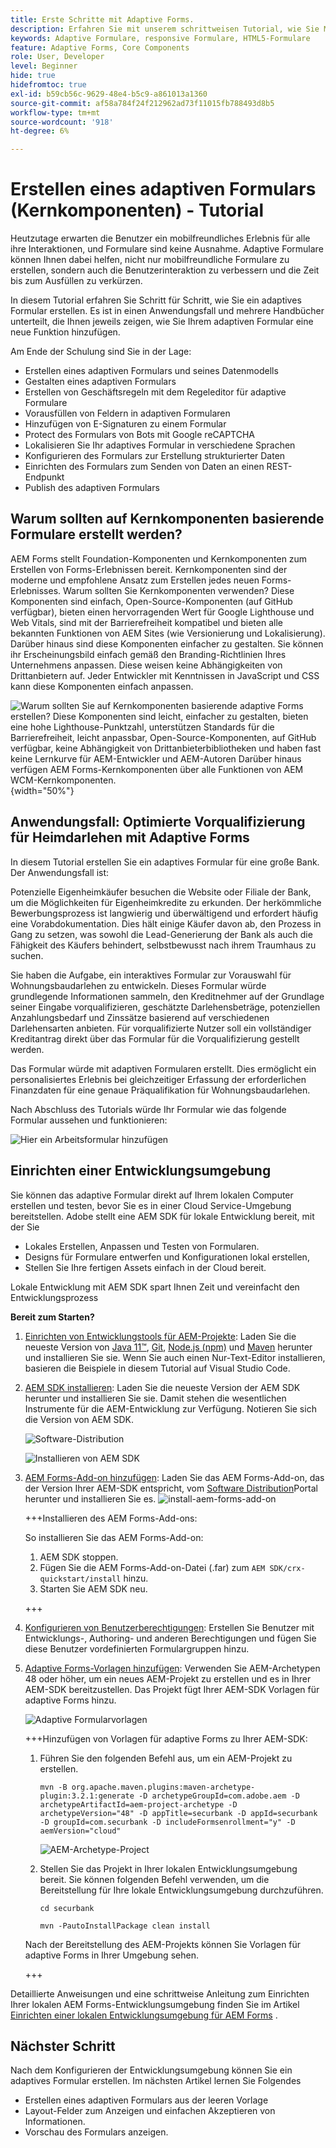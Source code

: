 ```yaml
---
title: Erste Schritte mit Adaptive Forms.
description: Erfahren Sie mit unserem schrittweisen Tutorial, wie Sie Mobile-responsive adaptive Formulare erstellen. Diese Formulare passen sich geräteübergreifend nahtlos an und sorgen so für ein reibungsloses Erlebnis.
keywords: Adaptive Formulare, responsive Formulare, HTML5-Formulare
feature: Adaptive Forms, Core Components
role: User, Developer
level: Beginner
hide: true
hidefromtoc: true
exl-id: b59cb56c-9629-48e4-b5c9-a861013a1360
source-git-commit: af58a784f24f212962ad73f11015fb788493d8b5
workflow-type: tm+mt
source-wordcount: '918'
ht-degree: 6%

---
```


# Erstellen eines adaptiven Formulars (Kernkomponenten) - Tutorial

Heutzutage erwarten die Benutzer ein mobilfreundliches Erlebnis für alle ihre Interaktionen, und Formulare sind keine Ausnahme. Adaptive Formulare können Ihnen dabei helfen, nicht nur mobilfreundliche Formulare zu erstellen, sondern auch die Benutzerinteraktion zu verbessern und die Zeit bis zum Ausfüllen zu verkürzen.

In diesem Tutorial erfahren Sie Schritt für Schritt, wie Sie ein adaptives Formular erstellen. Es ist in einen Anwendungsfall und mehrere Handbücher unterteilt, die Ihnen jeweils zeigen, wie Sie Ihrem adaptiven Formular eine neue Funktion hinzufügen.

Am Ende der Schulung sind Sie in der Lage:

* Erstellen eines adaptiven Formulars und seines Datenmodells
* Gestalten eines adaptiven Formulars
* Erstellen von Geschäftsregeln mit dem Regeleditor für adaptive Formulare
* Vorausfüllen von Feldern in adaptiven Formularen
* Hinzufügen von E-Signaturen zu einem Formular
* Protect des Formulars von Bots mit Google reCAPTCHA
* Lokalisieren Sie Ihr adaptives Formular in verschiedene Sprachen
* Konfigurieren des Formulars zur Erstellung strukturierter Daten
* Einrichten des Formulars zum Senden von Daten an einen REST-Endpunkt
* Publish des adaptiven Formulars


## Warum sollten auf Kernkomponenten basierende Formulare erstellt werden?

AEM Forms stellt Foundation-Komponenten und Kernkomponenten zum Erstellen von Forms-Erlebnissen bereit. Kernkomponenten sind der moderne und empfohlene Ansatz zum Erstellen jedes neuen Forms-Erlebnisses. Warum sollten Sie Kernkomponenten verwenden? Diese Komponenten sind einfach, Open-Source-Komponenten (auf GitHub verfügbar), bieten einen hervorragenden Wert für Google Lighthouse und Web Vitals, sind mit der Barrierefreiheit kompatibel und bieten alle bekannten Funktionen von AEM Sites (wie Versionierung und Lokalisierung). Darüber hinaus sind diese Komponenten einfacher zu gestalten. Sie können ihr Erscheinungsbild einfach gemäß den Branding-Richtlinien Ihres Unternehmens anpassen. Diese weisen keine Abhängigkeiten von Drittanbietern auf. Jeder Entwickler mit Kenntnissen in JavaScript und CSS kann diese Komponenten einfach anpassen.

![Warum sollten Sie auf Kernkomponenten basierende adaptive Forms erstellen? Diese Komponenten sind leicht, einfacher zu gestalten, bieten eine hohe Lighthouse-Punktzahl, unterstützen Standards für die Barrierefreiheit, leicht anpassbar, Open-Source-Komponenten, auf GitHub verfügbar, keine Abhängigkeit von Drittanbieterbibliotheken und haben fast keine Lernkurve für AEM-Entwickler und AEM-Autoren Darüber hinaus verfügen AEM Forms-Kernkomponenten über alle Funktionen von AEM WCM-Kernkomponenten.](/help/forms/assets/cc-core-components-benefits.png){width="50%"}

## Anwendungsfall: Optimierte Vorqualifizierung für Heimdarlehen mit Adaptive Forms

In diesem Tutorial erstellen Sie ein adaptives Formular für eine große Bank. Der Anwendungsfall ist:

Potenzielle Eigenheimkäufer besuchen die Website oder Filiale der Bank, um die Möglichkeiten für Eigenheimkredite zu erkunden. Der herkömmliche Bewerbungsprozess ist langwierig und überwältigend und erfordert häufig eine Vorabdokumentation. Dies hält einige Käufer davon ab, den Prozess in Gang zu setzen, was sowohl die Lead-Generierung der Bank als auch die Fähigkeit des Käufers behindert, selbstbewusst nach ihrem Traumhaus zu suchen.

Sie haben die Aufgabe, ein interaktives Formular zur Vorauswahl für Wohnungsbaudarlehen zu entwickeln. Dieses Formular würde grundlegende Informationen sammeln, den Kreditnehmer auf der Grundlage seiner Eingabe vorqualifizieren, geschätzte Darlehensbeträge, potenziellen Anzahlungsbedarf und Zinssätze basierend auf verschiedenen Darlehensarten anbieten. Für vorqualifizierte Nutzer soll ein vollständiger Kreditantrag direkt über das Formular für die Vorqualifizierung gestellt werden.

Das Formular würde mit adaptiven Formularen erstellt. Dies ermöglicht ein personalisiertes Erlebnis bei gleichzeitiger Erfassung der erforderlichen Finanzdaten für eine genaue Präqualifikation für Wohnungsbaudarlehen.

Nach Abschluss des Tutorials würde Ihr Formular wie das folgende Formular aussehen und funktionieren:

![Hier ein Arbeitsformular hinzufügen](/help/forms/assets/cc-tutorial-final-form.png)

## Einrichten einer Entwicklungsumgebung

Sie können das adaptive Formular direkt auf Ihrem lokalen Computer erstellen und testen, bevor Sie es in einer Cloud Service-Umgebung bereitstellen. Adobe stellt eine AEM SDK für lokale Entwicklung bereit, mit der Sie

* Lokales Erstellen, Anpassen und Testen von Formularen.
* Designs für Formulare entwerfen und Konfigurationen lokal erstellen,
* Stellen Sie Ihre fertigen Assets einfach in der Cloud bereit.

Lokale Entwicklung mit AEM SDK spart Ihnen Zeit und vereinfacht den Entwicklungsprozess


**Bereit zum Starten?**

1. [Einrichten von Entwicklungstools für AEM-Projekte](/help/forms/setup-local-development-environment.md#set-up-development-tools-for-aem-projects): Laden Sie die neueste Version von [Java 11™](https://experienceleague.adobe.com/docs/experience-manager-learn/cloud-service/local-development-environment-set-up/development-tools.html?lang=de#local-development-environment-set-up), [Git](https://experienceleague.adobe.com/docs/experience-manager-learn/cloud-service/local-development-environment-set-up/development-tools.html?lang=de#install-git), [Node.js (npm)](https://experienceleague.adobe.com/docs/experience-manager-learn/cloud-service/local-development-environment-set-up/development-tools.html?lang=de#node-js) und [Maven](https://experienceleague.adobe.com/docs/experience-manager-learn/cloud-service/local-development-environment-set-up/development-tools.html?lang=de#install-maven) herunter und installieren Sie sie. Wenn Sie auch einen Nur-Text-Editor installieren, basieren die Beispiele in diesem Tutorial auf Visual Studio Code.

1. [AEM SDK installieren](/help/forms/setup-local-development-environment.md#set-up-local-experience-manager-environment-for-development): Laden Sie die neueste Version der AEM SDK herunter und installieren Sie sie. Damit stehen die wesentlichen Instrumente für die AEM-Entwicklung zur Verfügung. Notieren Sie sich die Version von AEM SDK.

   ![Software-Distribution](/help/forms/assets/software-distribution.png)

   ![Installieren von AEM SDK](/help/forms/assets/start-aem-sdk.png)

1. [AEM Forms-Add-on hinzufügen](/help/forms/setup-local-development-environment.md#add-forms-archive-to-local-author-and-publish-instances-and-configure-forms-specific-users): Laden Sie das AEM Forms-Add-on, das der Version Ihrer AEM-SDK entspricht, vom [Software Distribution](https://experience.adobe.com/#/downloads)Portal herunter und installieren Sie es.
   ![install-aem-forms-add-on](/help/forms/assets/install-aem-forms-add-on.png)

   +++Installieren des AEM Forms-Add-ons:

   So installieren Sie das AEM Forms-Add-on:

   1. AEM SDK stoppen.
   1. Fügen Sie die AEM Forms-Add-on-Datei (.far) zum `AEM SDK/crx-quickstart/install` hinzu.
   1. Starten Sie AEM SDK neu.

   +++

1. [Konfigurieren von Benutzerberechtigungen](/help/forms/setup-local-development-environment.md#configure-users-and-permissions): Erstellen Sie Benutzer mit Entwicklungs-, Authoring- und anderen Berechtigungen und fügen Sie diese Benutzer vordefinierten Formulargruppen hinzu.


1. [Adaptive Forms-Vorlagen hinzufügen](/help/forms/setup-local-development-environment.md#set-up-a-development-project-for-forms-based-on-experience-manager-archetype): Verwenden Sie AEM-Archetypen 48 oder höher, um ein neues AEM-Projekt zu erstellen und es in Ihrer AEM-SDK bereitzustellen. Das Projekt fügt Ihrer AEM-SDK Vorlagen für adaptive Forms hinzu.

   ![Adaptive Formularvorlagen](/help/forms/assets/adaptive-forms-templates.png)

   +++Hinzufügen von Vorlagen für adaptive Forms zu Ihrer AEM-SDK:

   1. Führen Sie den folgenden Befehl aus, um ein AEM-Projekt zu erstellen.

      ```
      mvn -B org.apache.maven.plugins:maven-archetype-plugin:3.2.1:generate -D archetypeGroupId=com.adobe.aem -D archetypeArtifactId=aem-project-archetype -D archetypeVersion="48" -D appTitle=securbank -D appId=securbank -D groupId=com.securbank -D includeFormsenrollment="y" -D aemVersion="cloud"
      ```

      ![AEM-Archetype-Project](/help/forms/assets/aem-archetype-project.png)

   1. Stellen Sie das Projekt in Ihrer lokalen Entwicklungsumgebung bereit. Sie können folgenden Befehl verwenden, um die Bereitstellung für Ihre lokale Entwicklungsumgebung durchzuführen.

      ```
      cd securbank
      
      mvn -PautoInstallPackage clean install
      ```

   Nach der Bereitstellung des AEM-Projekts können Sie Vorlagen für adaptive Forms in Ihrer Umgebung sehen.

   +++


Detaillierte Anweisungen und eine schrittweise Anleitung zum Einrichten Ihrer lokalen AEM Forms-Entwicklungsumgebung finden Sie im Artikel [Einrichten einer lokalen Entwicklungsumgebung für AEM Forms](/help/forms/setup-local-development-environment.md) .



## Nächster Schritt

Nach dem Konfigurieren der Entwicklungsumgebung können Sie ein adaptives Formular erstellen. Im nächsten Artikel lernen Sie Folgendes

* Erstellen eines adaptiven Formulars aus der leeren Vorlage
* Layout-Felder zum Anzeigen und einfachen Akzeptieren von Informationen.
* Vorschau des Formulars anzeigen.

<!-- 

### Step 2: Create Form Data Model

A form data model lets you connect an adaptive form to disparate data sources. For example, AEM user profile, RESTful web services, SOAP-based web services, OData services, and relational databases. You can use the form data model with an adaptive form to retrieve, update, delete, and add data to connected data sources.

Goals of article:

* Create the form data model using Rest endpoint.
* Add data model objects so you can form the data model.
* Configure read and write services for the form data model.
* Test form data model and configured services with test data.

### Step 4: Apply rules to adaptive form fields

AEM Forms provide an editor to write rules on adaptive form objects. These rules define actions to trigger on form objects based on preset conditions, user inputs, and user actions on the form. It helps ensure accuracy and speeds up the form-filling experience.

Goals:

* Create and apply rules to adaptive form fields.
* Use rules to trigger form data model services to update the data to database.

### Step 5: Style your adaptive form

Adaptive forms provide OOTB themes and allows you to customize an existing theme to make a brand specific theme. 


A theme contains styling details for components and panels, and you can reuse a theme in different forms. Styles include properties such as background colors, state colors, transparency, alignment, and size. When you apply the theme to your form, the specified style reflects on corresponding components of your form.

Goals:

* Apply an out of the box theme to an adaptive form.
* Create your brand specific theme.


### Step 6: Publish your adaptive form

You can publish adaptive forms as a stand-alone form (single page application), include in AEM Sites page, or include in a non-AEM Sites page.

Goals:

* Publish the adaptive form as an AEM Page.
* Embed the adaptive form in an AEM Sites Page.
* Embed the adaptive form in an external webpage (a non-AEM webpage hosted outside AEM).

-->
